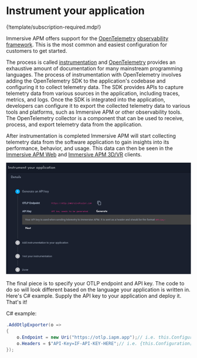 # Instrument your application

{!template/subscription-required.mdp!}

Immersive APM offers support for the [OpenTelemetry](../../../Getting-started/Terms-and-Concepts/Observability/Frameworks/OpenTelemetry/index.md) [observability framework](../../../Getting-started/Terms-and-Concepts/Observability/index.md). This is the most common and easiest configuration for customers to get started.

The process is called [instrumentation](https://opentelemetry.io/docs/instrumentation/) and [OpenTelemetry](../../../Getting-started/Terms-and-Concepts/Observability/Frameworks/OpenTelemetry/index.md) provides an exhaustive amount of documentation for many mainstream programming languages. The process of instrumentation with OpenTelemetry involves adding the OpenTelemetry SDK to the application's codebase and configuring it to collect telemetry data. The SDK provides APIs to capture telemetry data from various sources in the application, including traces, metrics, and logs. Once the SDK is integrated into the application, developers can configure it to export the collected telemetry data to various tools and platforms, such as Immersive APM or other observability tools. The OpenTelemetry collector is a component that can be used to receive, process, and export telemetry data from the application.

After instrumentation is completed Immersive APM will start collecting telemetry data from the software application to gain insights into its performance, behavior, and usage. This data can then be seen in the [Immersive APM Web](../../../Analysis-and-Visualization/Web-and-Mobile/index.md) and [Immersive APM 3D/VR](../../../Analysis-and-Visualization/3D-and-VR/index.md) clients. 

![Grids](../img/instrument.png)

The final piece is to specify your OTLP endpoint and API key. The code to do so will look different based on the language your application is written in. Here's C# example. Supply the API key to your application and deploy it. That's it!

C# example:

```csharp
.AddOtlpExporter(o =>
{
    o.Endpoint = new Uri("https://otlp.iapm.app");// i.e. this.Configuration["IfApmOtlpEndpoint"]
    o.Headers = $"API-Key=IF-API-KEY-HERE";// i.e. {this.Configuration["IfApmAPIKey"]}
});
```